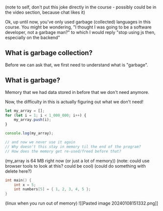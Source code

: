 
(note to self, don't put this joke directly in the course - possibly could be in the video section, because chat likes it)

Ok, up until now, you've only used garbage (collected) languages in this course. You might be wondering, "I thought I was going to be a software developer, not a garbage man?" to which I would reply "stop using js then, especially on the backend"

## What is garbage collection?

Before we can ask that, we first need to understand what is "garbage".

## What is garbage?

Memory that we had data stored in before that we don't need anymore.

Now, the difficulty in this is actually figuring out what we don't need!

```javascript
let my_array = [];
for (let i = 1; i < 1_000_000; i++) {
	my_array.push(i);
}

console.log(my_array);

// and now we never use it again
// Why doesn't this stay in memory til the end of the program?
// How does the memory get re-used/freed before that?
```

(my_array is 64 MB right now (or just a lot of memory))
(note: could use browser tools to look at this? could be cool)
(could do something with delete here?)

```c
int main() {
	int x = 5;
	int numbers[5] = { 1, 2, 3, 4, 5 };
}
```




(linux when you run out of memory)
![[Pasted image 20240108151332.png]]